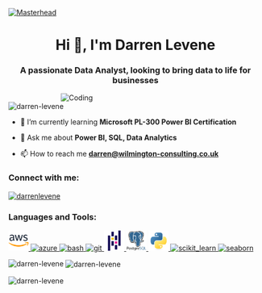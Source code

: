 [![Masterhead](https://cdn.pixabay.com/photo/2021/10/11/17/36/technology-6701404_1280.jpg)](https://DARREN-LEVENE.com)
<h1 align="center">Hi 👋, I'm Darren Levene</h1>
<h3 align="center">A passionate Data Analyst, looking to bring data to life for businesses</h3>
<img align="right" alt="Coding" width="400" src="https://th.bing.com/th/id/R.91168b4873f6659b3e9fdfe4b89cd864?rik=ZufMHmMq1KChTw&pid=ImgRaw&r=0">

<p align="left"> <img src="https://komarev.com/ghpvc/?username=darren-levene&label=Profile%20views&color=0e75b6&style=flat" alt="darren-levene" /> </p>

- 🌱 I’m currently learning **Microsoft PL-300 Power BI Certification**

- 💬 Ask me about **Power BI, SQL, Data Analytics**

- 📫 How to reach me **darren@wilmington-consulting.co.uk**

<h3 align="left">Connect with me:</h3>
<p align="left">
<a href="https://linkedin.com/in/darrenlevene" target="blank"><img align="center" src="https://raw.githubusercontent.com/rahuldkjain/github-profile-readme-generator/master/src/images/icons/Social/linked-in-alt.svg" alt="darrenlevene" height="30" width="40" /></a>
</p>

<h3 align="left">Languages and Tools:</h3>
<p align="left"> <a href="https://aws.amazon.com" target="_blank" rel="noreferrer"> <img src="https://raw.githubusercontent.com/devicons/devicon/master/icons/amazonwebservices/amazonwebservices-original-wordmark.svg" alt="aws" width="40" height="40"/> </a> <a href="https://azure.microsoft.com/en-in/" target="_blank" rel="noreferrer"> <img src="https://www.vectorlogo.zone/logos/microsoft_azure/microsoft_azure-icon.svg" alt="azure" width="40" height="40"/> </a> <a href="https://www.gnu.org/software/bash/" target="_blank" rel="noreferrer"> <img src="https://www.vectorlogo.zone/logos/gnu_bash/gnu_bash-icon.svg" alt="bash" width="40" height="40"/> </a> <a href="https://git-scm.com/" target="_blank" rel="noreferrer"> <img src="https://www.vectorlogo.zone/logos/git-scm/git-scm-icon.svg" alt="git" width="40" height="40"/> </a> <a href="https://pandas.pydata.org/" target="_blank" rel="noreferrer"> <img src="https://raw.githubusercontent.com/devicons/devicon/2ae2a900d2f041da66e950e4d48052658d850630/icons/pandas/pandas-original.svg" alt="pandas" width="40" height="40"/> </a> <a href="https://www.postgresql.org" target="_blank" rel="noreferrer"> <img src="https://raw.githubusercontent.com/devicons/devicon/master/icons/postgresql/postgresql-original-wordmark.svg" alt="postgresql" width="40" height="40"/> </a> <a href="https://www.python.org" target="_blank" rel="noreferrer"> <img src="https://raw.githubusercontent.com/devicons/devicon/master/icons/python/python-original.svg" alt="python" width="40" height="40"/> </a> <a href="https://scikit-learn.org/" target="_blank" rel="noreferrer"> <img src="https://upload.wikimedia.org/wikipedia/commons/0/05/Scikit_learn_logo_small.svg" alt="scikit_learn" width="40" height="40"/> </a> <a href="https://seaborn.pydata.org/" target="_blank" rel="noreferrer"> <img src="https://seaborn.pydata.org/_images/logo-mark-lightbg.svg" alt="seaborn" width="40" height="40"/> </a> </p>

<p><img align="left" src="https://github-readme-stats.vercel.app/api/top-langs?username=darren-levene&show_icons=true&locale=en&layout=compact" alt="darren-levene" /></p>

<p>&nbsp;<img align="center" src="https://github-readme-stats.vercel.app/api?username=darren-levene&show_icons=true&locale=en" alt="darren-levene" /></p>

<p><img align="center" src="https://github-readme-streak-stats.herokuapp.com/?user=darren-levene&" alt="darren-levene" /></p>
